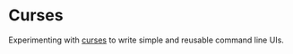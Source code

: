 # Curses

Experimenting with [curses](https://docs.python.org/3/howto/curses.html) to write simple and reusable command line UIs.

